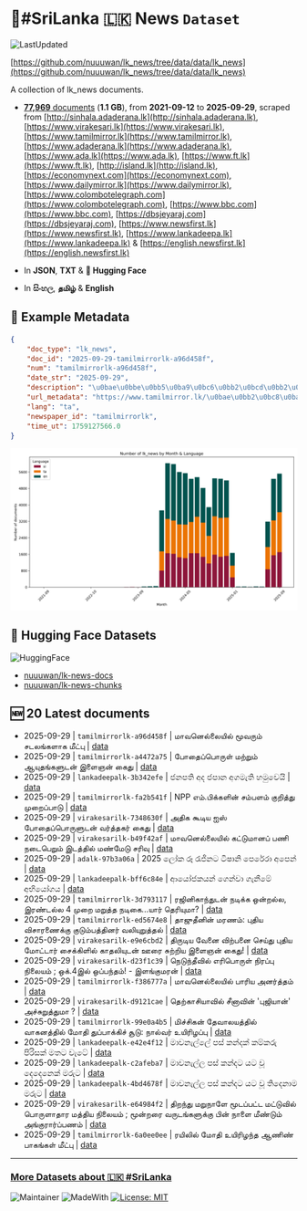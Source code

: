 # 📄#SriLanka 🇱🇰 News `Dataset`

![LastUpdated](https://img.shields.io/badge/last_updated-2025--09--29_12:07:24-green)

[https://github.com/nuuuwan/lk_news/tree/data/data/lk_news](https://github.com/nuuuwan/lk_news/tree/data/data/lk_news)

A collection of lk_news documents.

- [**77,969** documents](https://github.com/nuuuwan/lk_news/tree/data/data/lk_news) (**1.1 GB**), from **2021-09-12** to **2025-09-29**, scraped from [http://sinhala.adaderana.lk](http://sinhala.adaderana.lk), [https://www.virakesari.lk](https://www.virakesari.lk), [https://www.tamilmirror.lk](https://www.tamilmirror.lk), [https://www.adaderana.lk](https://www.adaderana.lk), [https://www.ada.lk](https://www.ada.lk), [https://www.ft.lk](https://www.ft.lk), [http://island.lk](http://island.lk), [https://economynext.com](https://economynext.com), [https://www.dailymirror.lk](https://www.dailymirror.lk), [https://www.colombotelegraph.com](https://www.colombotelegraph.com), [https://www.bbc.com](https://www.bbc.com), [https://dbsjeyaraj.com](https://dbsjeyaraj.com), [https://www.newsfirst.lk](https://www.newsfirst.lk), [https://www.lankadeepa.lk](https://www.lankadeepa.lk) & [https://english.newsfirst.lk](https://english.newsfirst.lk)

- In **JSON**, **TXT** & **🤗 Hugging Face**

- In **සිංහල**, **தமிழ்** & **English**

## 📝 Example Metadata

```json
{
    "doc_type": "lk_news",
    "doc_id": "2025-09-29-tamilmirrorlk-a96d458f",
    "num": "tamilmirrorlk-a96d458f",
    "date_str": "2025-09-29",
    "description": "\u0bae\u0bbe\u0bb5\u0ba9\u0bc6\u0bb2\u0bcd\u0bb2\u0bc8\u0baf\u0bbf\u0bb2\u0bcd \u0bae\u0bc2\u0bb5\u0bb0\u0bc1\u0bae\u0bcd \u0b9a\u0b9f\u0bb2\u0b99\u0bcd\u0b95\u0bb3\u0bbe\u0b95 \u0bae\u0bc0\u0b9f\u0bcd\u0baa\u0bc1",
    "url_metadata": "https://www.tamilmirror.lk/\u0bae\u0bb2\u0bc8\u0baf\u0b95\u0bae\u0bcd/\u0bae\u0bbe\u0bb5\u0ba9\u0bc6\u0bb2\u0bcd\u0bb2\u0bc8\u0baf\u0bbf\u0bb2\u0bcd-\u0bae\u0bc2\u0bb5\u0bb0\u0bc1\u0bae\u0bcd-\u0b9a\u0b9f\u0bb2\u0b99\u0bcd\u0b95\u0bb3\u0bbe\u0b95-\u0bae\u0bc0\u0b9f\u0bcd\u0baa\u0bc1/76-365469",
    "lang": "ta",
    "newspaper_id": "tamilmirrorlk",
    "time_ut": 1759127566.0
}
```

![Chart](https://raw.githubusercontent.com/nuuuwan/lk_news/refs/heads/data/data/lk_news/docs_by_month_and_lang.png)

## 🤗 Hugging Face Datasets

![HuggingFace](https://img.shields.io/badge/-HuggingFace-FDEE21?style=for-the-badge&logo=HuggingFace)

- [nuuuwan/lk-news-docs](https://huggingface.co/datasets/nuuuwan/lk-news-docs)
- [nuuuwan/lk-news-chunks](https://huggingface.co/datasets/nuuuwan/lk-news-chunks)

## 🆕 20 Latest documents

- 2025-09-29 | `tamilmirrorlk-a96d458f` | மாவனெல்லையில் மூவரும் சடலங்களாக மீட்பு | [data](https://github.com/nuuuwan/lk_news/tree/data/data/lk_news/2020s/2025/2025-09-29-tamilmirrorlk-a96d458f)
- 2025-09-29 | `tamilmirrorlk-a4472a75` | போதைப்பொருள் மற்றும் ஆயுதங்களுடன் இளைஞன் கைது | [data](https://github.com/nuuuwan/lk_news/tree/data/data/lk_news/2020s/2025/2025-09-29-tamilmirrorlk-a4472a75)
- 2025-09-29 | `lankadeepalk-3b342efe` | ජනපති අද ජපාන අගමැති හමුවෙයි | [data](https://github.com/nuuuwan/lk_news/tree/data/data/lk_news/2020s/2025/2025-09-29-lankadeepalk-3b342efe)
- 2025-09-29 | `tamilmirrorlk-fa2b541f` | NPP எம்.பிக்களின் சம்பளம் குறித்து முறைப்பாடு | [data](https://github.com/nuuuwan/lk_news/tree/data/data/lk_news/2020s/2025/2025-09-29-tamilmirrorlk-fa2b541f)
- 2025-09-29 | `virakesarilk-7348630f` | அதிக கூடிய ஐஸ் போதைப்பொருளுடன் வர்த்தகர் கைது | [data](https://github.com/nuuuwan/lk_news/tree/data/data/lk_news/2020s/2025/2025-09-29-virakesarilk-7348630f)
- 2025-09-29 | `virakesarilk-b49f42af` | மாவனெல்லையில் கட்டுமானப் பணி நடைபெறும் இடத்தில் மண்மேடு சரிவு | [data](https://github.com/nuuuwan/lk_news/tree/data/data/lk_news/2020s/2025/2025-09-29-virakesarilk-b49f42af)
- 2025-09-29 | `adalk-97b3a06a` | 2025 ලෝක රූ රැජිනට ටිෂානි පෙරේරා අපෙන් | [data](https://github.com/nuuuwan/lk_news/tree/data/data/lk_news/2020s/2025/2025-09-29-adalk-97b3a06a)
- 2025-09-29 | `lankadeepalk-bff6c84e` | ආයෝජකයන් ගෙන්වා ගැනීමේ අභියෝගය | [data](https://github.com/nuuuwan/lk_news/tree/data/data/lk_news/2020s/2025/2025-09-29-lankadeepalk-bff6c84e)
- 2025-09-29 | `tamilmirrorlk-3d793117` | ரஜினிகாந்துடன் நடிக்க ஒன்றல்ல, இரண்டல்ல 4 முறை மறுத்த நடிகை...யார் தெரியுமா? | [data](https://github.com/nuuuwan/lk_news/tree/data/data/lk_news/2020s/2025/2025-09-29-tamilmirrorlk-3d793117)
- 2025-09-29 | `tamilmirrorlk-ed5674e8` | தாஜுதீனின் மரணம்: புதிய விசாரணைக்கு குடும்பத்தினர் வலியுறுத்தல் | [data](https://github.com/nuuuwan/lk_news/tree/data/data/lk_news/2020s/2025/2025-09-29-tamilmirrorlk-ed5674e8)
- 2025-09-29 | `virakesarilk-e9e6cbd2` | திருடிய வேனை விற்பனை செய்து புதிய மோட்டார் சைக்கிளில் காதலியுடன் ஊரை சுற்றிய இளைஞன் கைது! | [data](https://github.com/nuuuwan/lk_news/tree/data/data/lk_news/2020s/2025/2025-09-29-virakesarilk-e9e6cbd2)
- 2025-09-29 | `virakesarilk-d23f1c39` | நெடுந்தீவில் எரிபொருள் நிரப்பு நிலையம் ; ஒக்.4இல் ஒப்பந்தம்! - இளங்குமரன் | [data](https://github.com/nuuuwan/lk_news/tree/data/data/lk_news/2020s/2025/2025-09-29-virakesarilk-d23f1c39)
- 2025-09-29 | `tamilmirrorlk-f386777a` | மாவனெல்லையில் பாரிய அனர்த்தம் | [data](https://github.com/nuuuwan/lk_news/tree/data/data/lk_news/2020s/2025/2025-09-29-tamilmirrorlk-f386777a)
- 2025-09-29 | `virakesarilk-d9121cae` | தெற்காசியாவில் சீனாவின் 'புஜியான்' அச்சுறுத்துமா ? | [data](https://github.com/nuuuwan/lk_news/tree/data/data/lk_news/2020s/2025/2025-09-29-virakesarilk-d9121cae)
- 2025-09-29 | `tamilmirrorlk-99e0a4b5` | மிச்சிகன் தேவாலயத்தில் வாகனத்தில் மோதி துப்பாக்கிச் சூடு:  நால்வர் உயிரிழப்பு | [data](https://github.com/nuuuwan/lk_news/tree/data/data/lk_news/2020s/2025/2025-09-29-tamilmirrorlk-99e0a4b5)
- 2025-09-29 | `lankadeepalk-e42e4f12` | මාවනැල්ලේ පස් කන්දක් කම්කරු පිරිසක් මතට වැටේ | [data](https://github.com/nuuuwan/lk_news/tree/data/data/lk_news/2020s/2025/2025-09-29-lankadeepalk-e42e4f12)
- 2025-09-29 | `lankadeepalk-c2afeba7` | මාවනැල්ල පස් කන්දට යට වූ දෙදෙනෙක් මරුට | [data](https://github.com/nuuuwan/lk_news/tree/data/data/lk_news/2020s/2025/2025-09-29-lankadeepalk-c2afeba7)
- 2025-09-29 | `lankadeepalk-4bd4678f` | මාවනැල්ල පස් කන්දට යට වූ තිදෙනාම මරුට | [data](https://github.com/nuuuwan/lk_news/tree/data/data/lk_news/2020s/2025/2025-09-29-lankadeepalk-4bd4678f)
- 2025-09-29 | `virakesarilk-e64984f2` | திறந்து மறுநாளே மூடப்பட்ட மட்டுவில் பொருளாதார மத்திய நிலையம் ; மூன்றரை வருடங்களுக்கு பின் நாளை மீண்டும் அங்குரார்ப்பணம் | [data](https://github.com/nuuuwan/lk_news/tree/data/data/lk_news/2020s/2025/2025-09-29-virakesarilk-e64984f2)
- 2025-09-29 | `tamilmirrorlk-6a0ee0ee` | ரயிலில் மோதி உயிரிழந்த ஆணிண் பாகங்கள் மீட்பு | [data](https://github.com/nuuuwan/lk_news/tree/data/data/lk_news/2020s/2025/2025-09-29-tamilmirrorlk-6a0ee0ee)

---

### [More Datasets about 🇱🇰 #SriLanka](https://github.com/nuuuwan/lk_datasets)

![Maintainer](https://img.shields.io/badge/maintainer-nuuuwan-red)
![MadeWith](https://img.shields.io/badge/made_with-python-blue)
[![License: MIT](https://img.shields.io/badge/License-MIT-yellow.svg)](https://opensource.org/licenses/MIT)
